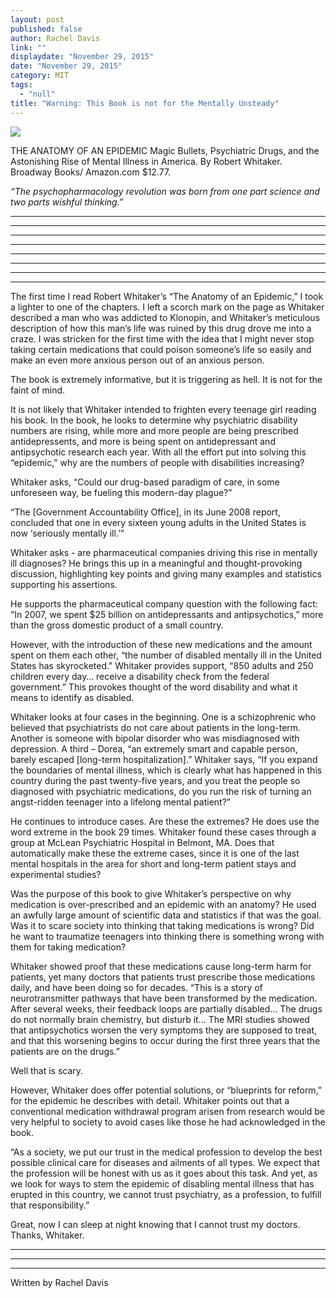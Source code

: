 ```yaml
---
layout: post
published: false
author: Rachel Davis
link: ""
displaydate: "November 29, 2015"
date: "November 29, 2015"
category: MIT
tags: 
  - "null"
title: "Warning: This Book is not for the Mentally Unsteady"
---
```



![](http://www.drfranklipman.com/images/2013/06/Anatomy-of-an-Epidemic1.jpg)	


THE ANATOMY OF AN EPIDEMIC Magic Bullets, Psychiatric Drugs, and the Astonishing Rise of Mental Illness in America. By Robert Whitaker. Broadway Books/ Amazon.com $12.77.

_“The psychopharmacology revolution was born from one part science and two parts wishful thinking.”_

***

***

***

***

***

***

***

***

The first time I read Robert Whitaker’s “The Anatomy of an Epidemic,” I took a lighter to one of the chapters. I left a scorch mark on the page as Whitaker described a man who was addicted to Klonopin, and Whitaker’s meticulous description of how this man’s life was ruined by this drug drove me into a craze. I was stricken for the first time with the idea that I might never stop taking certain medications that could poison someone’s life so easily and make an even more anxious person out of an anxious person.

The book is extremely informative, but it is triggering as hell. It is not for the faint of mind.

It is not likely that Whitaker intended to frighten every teenage girl reading his book. In the book, he looks to determine why psychiatric disability numbers are rising, while more and more people are being prescribed antidepressents, and more is being spent on antidepressant and antipsychotic research each year. With all the effort put into solving this “epidemic,” why are the numbers of people with disabilities increasing?

Whitaker asks, “Could our drug-based paradigm of care, in some unforeseen way, be fueling this modern-day plague?”

“The [Government Accountability Office], in its June 2008 report, concluded that one in every sixteen young adults in the United States is now ‘seriously mentally ill.’”

Whitaker asks - are pharmaceutical companies driving this rise in mentally ill diagnoses? He brings this up in a meaningful and thought-provoking discussion, highlighting key points and giving many examples and statistics supporting his assertions.

He supports the pharmaceutical company question with the following fact: “In 2007, we spent $25 billion on antidepressants and antipsychotics,” more than the gross domestic product of a small country.

However, with the introduction of these new medications and the amount spent on them each other, “the number of disabled mentally ill in the United States has skyrocketed." Whitaker provides support, “850 adults and 250 children every day… receive a disability check from the federal government.” This provokes thought of the word disability and what it means to identify as disabled.

Whitaker looks at four cases in the beginning. One is a schizophrenic who believed that psychiatrists do not care about patients in the long-term. Another is someone with bipolar disorder who was misdiagnosed with depression. A third – Dorea, “an extremely smart and capable person, barely escaped [long-term hospitalization].” Whitaker says, “If you expand the boundaries of mental illness, which is clearly what has happened in this country during the past twenty-five years, and you treat the people so diagnosed with psychiatric medications, do you run the risk of turning an angst-ridden teenager into a lifelong mental patient?”

He continues to introduce cases. Are these the extremes? He does use the word extreme in the book 29 times. Whitaker found these cases through a group at McLean Psychiatric Hospital in Belmont, MA. Does that automatically make these the extreme cases, since it is one of the last mental hospitals in the area for short and long-term patient stays and experimental studies?

Was the purpose of this book to give Whitaker’s perspective on why medication is over-prescribed and an epidemic with an anatomy? He used an awfully large amount of scientific data and statistics if that was the goal. Was it to scare society into thinking that taking medications is wrong? Did he want to traumatize teenagers into thinking there is something wrong with them for taking medication?

Whitaker showed proof that these medications cause long-term harm for patients, yet many doctors that patients trust prescribe those medications daily, and have been doing so for decades.  “This is a story of neurotransmitter pathways that have been transformed by the medication. After several weeks, their feedback loops are partially disabled… The drugs do not normally brain chemistry, but disturb it… The MRI studies showed that antipsychotics worsen the very symptoms they are supposed to treat, and that this worsening begins to occur during the first three years that the patients are on the drugs.”

Well that is scary.

However, Whitaker does offer potential solutions, or “blueprints for reform,” for the epidemic he describes with detail. Whitaker points out that a conventional medication withdrawal program arisen from research would be very helpful to society to avoid cases like those he had acknowledged in the book.

“As a society, we put our trust in the medical profession to develop the best possible clinical care for diseases and ailments of all types. We expect that the profession will be honest with us as it goes about this task. And yet, as we look for ways to stem the epidemic of disabling mental illness that has erupted in this country, we cannot trust psychiatry, as a profession, to fulfill that responsibility.”

Great, now I can sleep at night knowing that I cannot trust my doctors. Thanks, Whitaker.



***

***
***

Written by Rachel Davis

